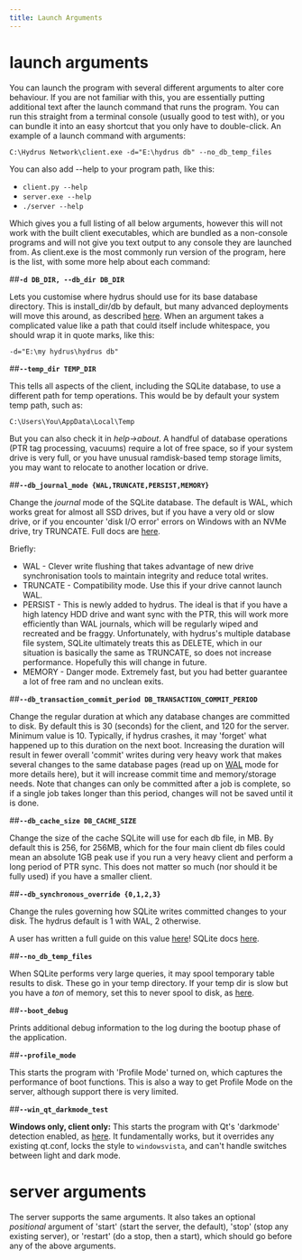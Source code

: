 ```yaml
---
title: Launch Arguments
---
```


# launch arguments

You can launch the program with several different arguments to alter core behaviour. If you are not familiar with this, you are essentially putting additional text after the launch command that runs the program. You can run this straight from a terminal console (usually good to test with), or you can bundle it into an easy shortcut that you only have to double-click. An example of a launch command with arguments:

```
C:\Hydrus Network\client.exe -d="E:\hydrus db" --no_db_temp_files
```

You can also add --help to your program path, like this:

- `client.py --help`
- `server.exe --help`
- `./server --help`

Which gives you a full listing of all below arguments, however this will not work with the built client executables, which are bundled as a non-console programs and will not give you text output to any console they are launched from. As client.exe is the most commonly run version of the program, here is the list, with some more help about each command:

##**`-d DB_DIR, --db_dir DB_DIR`**

Lets you customise where hydrus should use for its base database directory. This is install_dir/db by default, but many advanced deployments will move this around, as described [here](database_migration.md). When an argument takes a complicated value like a path that could itself include whitespace, you should wrap it in quote marks, like this:

```
-d="E:\my hydrus\hydrus db"
```

##**`--temp_dir TEMP_DIR`**

This tells all aspects of the client, including the SQLite database, to use a different path for temp operations. This would be by default your system temp path, such as:

```
C:\Users\You\AppData\Local\Temp
```

But you can also check it in _help->about_. A handful of database operations (PTR tag processing, vacuums) require a lot of free space, so if your system drive is very full, or you have unusual ramdisk-based temp storage limits, you may want to relocate to another location or drive.
    
##**`--db_journal_mode {WAL,TRUNCATE,PERSIST,MEMORY}`**

Change the _journal_ mode of the SQLite database. The default is WAL, which works great for almost all SSD drives, but if you have a very old or slow drive, or if you encounter 'disk I/O error' errors on Windows with an NVMe drive, try TRUNCATE. Full docs are [here](https://sqlite.org/pragma.html#pragma_journal_mode).

Briefly:

*   WAL - Clever write flushing that takes advantage of new drive synchronisation tools to maintain integrity and reduce total writes.
*   TRUNCATE - Compatibility mode. Use this if your drive cannot launch WAL.
*   PERSIST - This is newly added to hydrus. The ideal is that if you have a high latency HDD drive and want sync with the PTR, this will work more efficiently than WAL journals, which will be regularly wiped and recreated and be fraggy. Unfortunately, with hydrus's multiple database file system, SQLite ultimately treats this as DELETE, which in our situation is basically the same as TRUNCATE, so does not increase performance. Hopefully this will change in future.
*   MEMORY - Danger mode. Extremely fast, but you had better guarantee a lot of free ram and no unclean exits.

##**`--db_transaction_commit_period DB_TRANSACTION_COMMIT_PERIOD`**
    
Change the regular duration at which any database changes are committed to disk. By default this is 30 (seconds) for the client, and 120 for the server. Minimum value is 10. Typically, if hydrus crashes, it may 'forget' what happened up to this duration on the next boot. Increasing the duration will result in fewer overall 'commit' writes during very heavy work that makes several changes to the same database pages (read up on [WAL](https://sqlite.org/wal.html) mode for more details here), but it will increase commit time and memory/storage needs. Note that changes can only be committed after a job is complete, so if a single job takes longer than this period, changes will not be saved until it is done.

##**`--db_cache_size DB_CACHE_SIZE`**

Change the size of the cache SQLite will use for each db file, in MB. By default this is 256, for 256MB, which for the four main client db files could mean an absolute 1GB peak use if you run a very heavy client and perform a long period of PTR sync. This does not matter so much (nor should it be fully used) if you have a smaller client.

##**`--db_synchronous_override {0,1,2,3}`**

Change the rules governing how SQLite writes committed changes to your disk. The hydrus default is 1 with WAL, 2 otherwise.

A user has written a full guide on this value [here](Understanding_Database_Synchronization.md)! SQLite docs [here](https://sqlite.org/pragma.html#pragma_synchronous).

##**`--no_db_temp_files`**

When SQLite performs very large queries, it may spool temporary table results to disk. These go in your temp directory. If your temp dir is slow but you have a _ton_ of memory, set this to never spool to disk, as [here](https://sqlite.org/pragma.html#pragma_temp_store).

##**`--boot_debug`**

Prints additional debug information to the log during the bootup phase of the application.

##**`--profile_mode`**

This starts the program with 'Profile Mode' turned on, which captures the performance of boot functions. This is also a way to get Profile Mode on the server, although support there is very limited.

##**`--win_qt_darkmode_test`**

**Windows only, client only:** This starts the program with Qt's 'darkmode' detection enabled, as [here](https://doc.qt.io/qt-6/qguiapplication.html#platform-specific-arguments). It fundamentally works, but it overrides any existing qt.conf, locks the style to `windowsvista`, and can't handle switches between light and dark mode. 

# server arguments

The server supports the same arguments. It also takes an optional _positional_ argument of 'start' (start the server, the default), 'stop' (stop any existing server), or 'restart' (do a stop, then a start), which should go before any of the above arguments.
